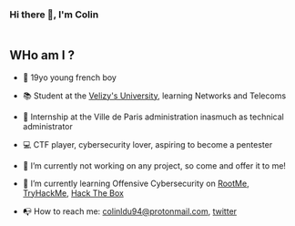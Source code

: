 ### Hi there 👋, I'm Colin </br></br>
## WHo am I ?
- :birthday: 19yo young french boy
- :books: Student at the [Velizy's University](https://www.iut-velizy-rambouillet.uvsq.fr/), learning Networks and Telecoms
- :bookmark_tabs: Internship at the Ville de Paris administration inasmuch as technical administrator
- :computer: CTF player, cybersecurity lover, aspiring to become a pentester

- :construction_worker: I’m currently not working on any project, so come and offer it to me! 
- :leopard: I’m currently learning Offensive Cybersecurity on [RootMe](https://www.root-me.org/), [TryHackMe](https://tryhackme.com/dashboard), [Hack The Box](https://hackthebox.com/)
- :mailbox_with_no_mail: How to reach me: colinldu94@protonmail.com, [twitter](https://twitter.com/Spectra0x10001)
